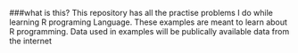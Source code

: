 ###what is this?
This repository has all the practise problems I do while learning R programing Language. 
These examples are meant to learn about R programming. Data used in examples will be publically available data from the internet

